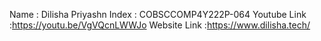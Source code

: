 Name :  Dilisha Priyashn
Index : COBSCCOMP4Y222P-064
Youtube Link :https://youtu.be/VgVQcnLWWJo
Website Link :https://www.dilisha.tech/